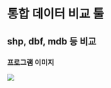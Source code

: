# 통합 데이터 비교 툴
## shp, dbf, mdb 등 비교

### 프로그램 이미지
<img src="https://user-images.githubusercontent.com/69147201/223623318-c38ed713-b318-4586-b09c-8e20764f40f2.PNG">
<div>

